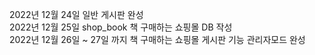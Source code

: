 2022년 12월 24일 일반 게시판 완성 <br>
2022년 12월 25일 shop_book 책 구매하는 쇼핑몰 DB 작성 <br>
2022년 12월 26일 ~ 27일 까지 책 구매하는 쇼핑몰 게시판 기능 관리자모드 완성 <br>
